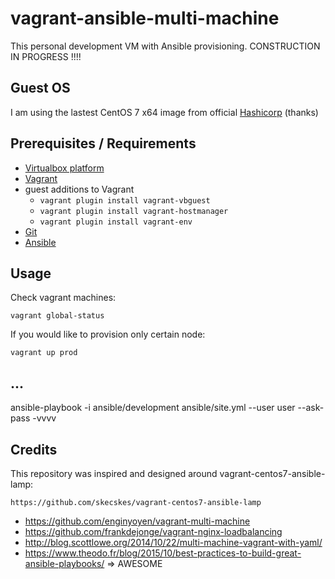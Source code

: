 # vagrant-ansible-multi-machine

This personal development VM with Ansible provisioning. CONSTRUCTION IN PROGRESS !!!!


## Guest OS

I am using the lastest CentOS 7 x64 image from official [Hashicorp](https://atlas.hashicorp.com/centos/7) (thanks)

## Prerequisites / Requirements

- [Virtualbox platform](https://www.virtualbox.org/wiki/Downloads)
- [Vagrant](https://docs.vagrantup.com/v2/installation/)
- guest additions to Vagrant
  - `vagrant plugin install vagrant-vbguest`
  - `vagrant plugin install vagrant-hostmanager`
  - `vagrant plugin install vagrant-env`
- [Git](https://git-scm.com/)
- [Ansible](http://docs.ansible.com/ansible/intro_installation.html)


## Usage

Check vagrant machines: 

    vagrant global-status

If you would like to provision only certain node:

    vagrant up prod

## ...

ansible-playbook -i ansible/development ansible/site.yml --user user --ask-pass -vvvv



## Credits
This repository was inspired and designed around vagrant-centos7-ansible-lamp:
    
    https://github.com/skecskes/vagrant-centos7-ansible-lamp


- https://github.com/enginyoyen/vagrant-multi-machine
- https://github.com/frankdejonge/vagrant-nginx-loadbalancing
- http://blog.scottlowe.org/2014/10/22/multi-machine-vagrant-with-yaml/
- https://www.theodo.fr/blog/2015/10/best-practices-to-build-great-ansible-playbooks/  => AWESOME

